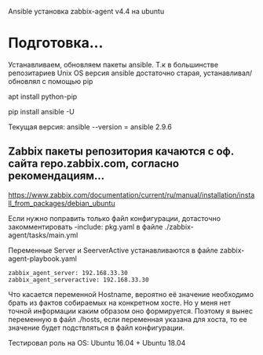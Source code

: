  Ansible установка zabbix-agent v4.4 на ubuntu
# Подготовка...
Устанавливаем, обновляем пакеты ansible. Т.к в большинстве репозитариев Unix OS версия ansible достаточно старая, устанавливал/обновлял с помощью pip

apt install python-pip

pip install ansible -U

Текущая версия:
ansible --version = ansible 2.9.6

## Zabbix пакеты репозитория качаются с оф. сайта repo.zabbix.com, согласно рекомендациям...
https://www.zabbix.com/documentation/current/ru/manual/installation/install_from_packages/debian_ubuntu

Если нужно поправить только файл конфигурации, дотасточно закомментировать -include: pkg.yaml в файле ./zabbix-agent/tasks/main.yml

Переменные Server и SeerverActive устанавливаются в файле zabbix-agent-playbook.yaml

    zabbix_agent_server: 192.168.33.30
    zabbix_agent_serveractive: 192.168.33.30

Что касается переменной Hostname, вероятно её значение необходимо брать из фактов собираемых на конкретном хосте. Но у меня нет точной информации каким образом оно формируется. 
Поэтому я вынес переменную в файл ./hosts, если переменная указана для хоста, то ее значение будет подствляться в файл конфигурации.

Тестировал роль на OS: Ubuntu 16.04 + Ubuntu 18.04
